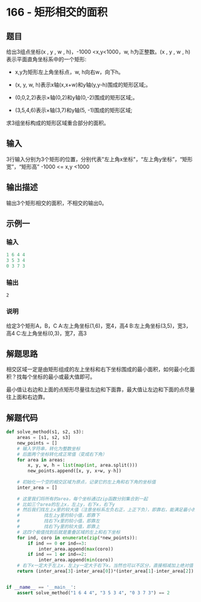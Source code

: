 # 166 - 矩形相交的面积

## 题目

给出3组点坐标(x , y , w , h)，-1000 <x,y<1000，w, h为正整数。(x , y , w , h)表示平面直角坐标系中的一个矩形:

- x,y为矩形左上角坐标点，w, h向右w，向下h。

- (x, y, w, h)表示x轴(x,x+w)和y轴(y,y-h)围成的矩形区域;。

- (0,0,2,2)表示×轴(0,2)和y轴(0,-2)围成的矩形区域;。

- (3,5,4,6)表示×轴(3,7)和y轴(5, -1)围成的矩形区域;

  

求3组坐标构成的矩形区域重合部分的面积。

## 输入

3行输入分别为3个矩形的位置，分别代表"左上角x坐标"，“左上角y坐标”，“矩形宽”，“矩形高”
-1000 <= x,y <1000



## 输出描述

输出3个矩形相交的面积，不相交的输出0。



## 示例一

### 输入

```python
1 6 4 4
3 5 3 4
0 3 7 3
```

### 输出

```
2
```

### 说明

给定3个矩形A，B，C
A:左上角坐标(1,6)，宽4，高4
B:左上角坐标(3,5)，宽3，高4
C:左上角坐标(0,3)，宽7，高3



## 解题思路

相交区域一定是由矩形组成的左上坐标和右下坐标围成的最小面积，如何最小化面积？找每个坐标的最小或最大值即可。

最小值让右边和上面的点矩形尽量往左边和下面靠，最大值让左边和下面的点尽量往上面和右边靠。

## 解题代码

```python
def solve_method(s1, s2, s3):
    areas = [s1, s2, s3]
    new_points = []
    # 输入字符串，转化为整数坐标
    # 后面两个坐标转化成正常值（变成右下角）
    for area in areas:
        x, y, w, h = list(map(int, area.split()))
        new_points.append([x, y, x+w, y-h])
    
    # 初始化一个空的相交区域为原点，记录它的左上角和右下角的坐标值
    inter_area = []
    
    # 这里我们将所有的area，每个坐标通过zip函数分别集合到一起
    # 比如三个area的左上x，左上y，右下x，右下y
    # 然后我们找左上x里的较大值（注意坐标系左负右正，上正下负），即靠右，能满足最小的矩形
    #         找左上y里的较小值，即靠下
    #         找右下x里的较小值，即靠左
    #         找右下y里的较大值，即靠上
    # 这四个极值找到后就是重叠区域的左上和右下坐标
    for ind, coro in enumerate(zip(*new_points)):
        if ind == 0 or ind==3:
            inter_area.append(max(coro))
        if ind == 1 or ind==2:
            inter_area.append(min(coro))
    # 右下x一定大于左上x，左上y一定大于右下x。当然也可以不区分，直接相减加上绝对值
    return (inter_area[3]-inter_area[0])*(inter_area[1]-inter_area[2])


if __name__ == '__main__':
    assert solve_method("1 6 4 4", "3 5 3 4", "0 3 7 3") == 2
```



